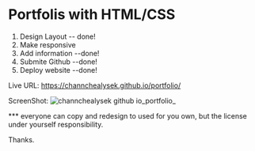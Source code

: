 # Portfolis with HTML/CSS
1. Design Layout -- done!
2. Make responsive
3. Add information --done!
4. Submite Github --done!
5. Deploy website --done!

Live URL: https://channchealysek.github.io/portfolio/

ScreenShot:
![channchealysek github io_portfolio_](https://user-images.githubusercontent.com/102747948/178162955-b47be4af-3ee1-4071-95ed-b6b9d5a57fdb.png)

*** everyone can copy and redesign to used for you own, but the license under yourself responsibility.

Thanks.
